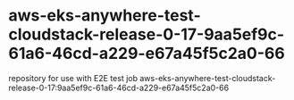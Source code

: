 # aws-eks-anywhere-test-cloudstack-release-0-17-9aa5ef9c-61a6-46cd-a229-e67a45f5c2a0-66
repository for use with E2E test job aws-eks-anywhere-test-cloudstack-release-0-17:9aa5ef9c-61a6-46cd-a229-e67a45f5c2a0-66
